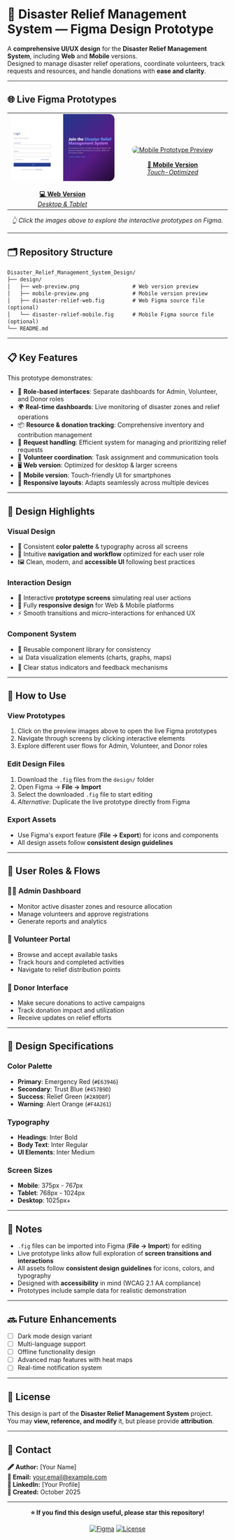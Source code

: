 # 🎨 Disaster Relief Management System — Figma Design Prototype

A **comprehensive UI/UX design** for the **Disaster Relief Management System**, including **Web** and **Mobile** versions.  
Designed to manage disaster relief operations, coordinate volunteers, track requests and resources, and handle donations with **ease and clarity**.

---

## 🌐 Live Figma Prototypes

<table align="center">
<tr>
<td align="center" width="50%">
<a href="https://www.figma.com/design/7mJrgVIo5jIipgDL3LB8ni/DRMS-Website-Version?node-id=0-1&t=nMRb15HxTHxtRh6L-1">
<img src="Login.png" alt="Web Prototype Preview" width="350" style="border-radius:12px;">
<br><br>
<b>💻 Web Version</b>
<br>
<i>Desktop & Tablet</i>
</a>
</td>
<td align="center" width="50%">
<a href="https://www.figma.com/design/NAIaoQ60tByhlE9iSts1mp/DRMS-Mobile-Version?node-id=2-20347&t=w61R9rSwU8gQJMvO-1">
<img src="Welcome Page" alt="Mobile Prototype Preview" width="180" style="border-radius:12px;">
<br><br>
<b>📱 Mobile Version</b>
<br>
<i>Touch-Optimized</i>
</a>
</td>
</tr>
</table>

<p align="center"><i>👆 Click the images above to explore the interactive prototypes on Figma.</i></p>

---

## 🗂️ Repository Structure

```
Disaster_Relief_Management_System_Design/
├── design/
│   ├── web-preview.png                 # Web version preview
│   ├── mobile-preview.png              # Mobile version preview
│   ├── disaster-relief-web.fig         # Web Figma source file (optional)
│   └── disaster-relief-mobile.fig      # Mobile Figma source file (optional)
└── README.md
```

---

## 📋 Key Features

This prototype demonstrates:

- 🔐 **Role-based interfaces**: Separate dashboards for Admin, Volunteer, and Donor roles
- 🌍 **Real-time dashboards**: Live monitoring of disaster zones and relief operations
- 📦 **Resource & donation tracking**: Comprehensive inventory and contribution management
- 🤝 **Request handling**: Efficient system for managing and prioritizing relief requests
- 👥 **Volunteer coordination**: Task assignment and communication tools
- 🖥️ **Web version**: Optimized for desktop & larger screens
- 📱 **Mobile version**: Touch-friendly UI for smartphones
- 🧭 **Responsive layouts**: Adapts seamlessly across multiple devices

---

## 🎨 Design Highlights

### Visual Design
- 🎨 Consistent **color palette** & typography across all screens
- 🧭 Intuitive **navigation and workflow** optimized for each user role
- 🖼️ Clean, modern, and **accessible UI** following best practices

### Interaction Design
- 📲 Interactive **prototype screens** simulating real user actions
- 📐 Fully **responsive design** for Web & Mobile platforms
- ⚡ Smooth transitions and micro-interactions for enhanced UX

### Component System
- 🧩 Reusable component library for consistency
- 📊 Data visualization elements (charts, graphs, maps)
- 🎯 Clear status indicators and feedback mechanisms

---

## 🚀 How to Use

### View Prototypes
1. Click on the preview images above to open the live Figma prototypes
2. Navigate through screens by clicking interactive elements
3. Explore different user flows for Admin, Volunteer, and Donor roles

### Edit Design Files
1. Download the `.fig` files from the `design/` folder
2. Open Figma → **File → Import**
3. Select the downloaded `.fig` file to start editing
4. *Alternative*: Duplicate the live prototype directly from Figma

### Export Assets
- Use Figma's export feature (**File → Export**) for icons and components
- All design assets follow **consistent design guidelines**

---

## 🎯 User Roles & Flows

### 👨‍💼 Admin Dashboard
- Monitor active disaster zones and resource allocation
- Manage volunteers and approve registrations
- Generate reports and analytics

### 🤝 Volunteer Portal
- Browse and accept available tasks
- Track hours and completed activities
- Navigate to relief distribution points

### 💝 Donor Interface
- Make secure donations to active campaigns
- Track donation impact and utilization
- Receive updates on relief efforts

---

## 📐 Design Specifications

### Color Palette
- **Primary**: Emergency Red (`#E63946`)
- **Secondary**: Trust Blue (`#457B9D`)
- **Success**: Relief Green (`#2A9D8F`)
- **Warning**: Alert Orange (`#F4A261`)

### Typography
- **Headings**: Inter Bold
- **Body Text**: Inter Regular
- **UI Elements**: Inter Medium

### Screen Sizes
- **Mobile**: 375px - 767px
- **Tablet**: 768px - 1024px
- **Desktop**: 1025px+

---

## 🧠 Notes

- `.fig` files can be imported into Figma (**File → Import**) for editing
- Live prototype links allow full exploration of **screen transitions and interactions**
- All assets follow **consistent design guidelines** for icons, colors, and typography
- Designed with **accessibility** in mind (WCAG 2.1 AA compliance)
- Prototypes include sample data for realistic demonstration

---

## 🔜 Future Enhancements

- [ ] Dark mode design variant
- [ ] Multi-language support
- [ ] Offline functionality design
- [ ] Advanced map features with heat maps
- [ ] Real-time notification system

---

## 📜 License

This design is part of the **Disaster Relief Management System** project.  
You may **view, reference, and modify** it, but please provide **attribution**.

---

## 👤 Contact

**🖋️ Author:** [Your Name]  
**📧 Email:** your.email@example.com  
**💼 LinkedIn:** [Your Profile]  
**📅 Created:** October 2025

---

<div align="center">

**⭐ If you find this design useful, please star this repository!**

[![Figma](https://img.shields.io/badge/Figma-F24E1E?style=for-the-badge&logo=figma&logoColor=white)](https://www.figma.com)
[![License](https://img.shields.io/badge/License-Attribution-blue?style=for-the-badge)](LICENSE)

</div>

